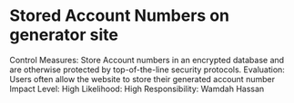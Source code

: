 # Stored Account Numbers on generator site

Control Measures: Store Account numbers in an encrypted database and are otherwise protected by top-of-the-line security protocols.
Evaluation: Users often allow the website to store their generated account number
Impact Level: High
Likelihood: High
Responsibility: Wamdah Hassan